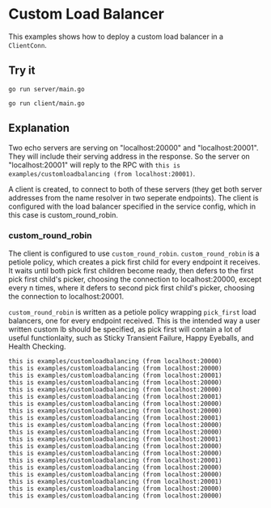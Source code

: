 # Custom Load Balancer

This examples shows how to deploy a custom load balancer in a `ClientConn`.

## Try it

```
go run server/main.go
```

```
go run client/main.go
```

## Explanation

Two echo servers are serving on "localhost:20000" and "localhost:20001". They will include their
serving address in the response. So the server on "localhost:20001" will reply to the RPC
with `this is examples/customloadbalancing (from localhost:20001)`.

A client is created, to connect to both of these servers (they get both
server addresses from the name resolver in two seperate endpoints). The client is configured with the load
balancer specified in the service config, which in this case is custom_round_robin.

### custom_round_robin

The client is configured to use `custom_round_robin`. `custom_round_robin` is a petiole policy,
which creates a pick first child for every endpoint it receives. It waits until both pick first children
become ready, then defers to the first pick first child's picker, choosing the connection to localhost:20000, except
every n times, where it defers to second pick first child's picker, choosing the connection to localhost:20001.

`custom_round_robin` is written as a petiole policy wrapping `pick_first` load balancers, one for every endpoint received.
This is the intended way a user written custom lb should be specified, as pick first will contain a lot of useful
functionlaity, such as Sticky Transient Failure, Happy Eyeballs, and Health Checking.

```
this is examples/customloadbalancing (from localhost:20000)
this is examples/customloadbalancing (from localhost:20000)
this is examples/customloadbalancing (from localhost:20001)
this is examples/customloadbalancing (from localhost:20000)
this is examples/customloadbalancing (from localhost:20000)
this is examples/customloadbalancing (from localhost:20001)
this is examples/customloadbalancing (from localhost:20000)
this is examples/customloadbalancing (from localhost:20000)
this is examples/customloadbalancing (from localhost:20001)
this is examples/customloadbalancing (from localhost:20000)
this is examples/customloadbalancing (from localhost:20000)
this is examples/customloadbalancing (from localhost:20001)
this is examples/customloadbalancing (from localhost:20000)
this is examples/customloadbalancing (from localhost:20000)
this is examples/customloadbalancing (from localhost:20001)
this is examples/customloadbalancing (from localhost:20000)
this is examples/customloadbalancing (from localhost:20000)
this is examples/customloadbalancing (from localhost:20001)
this is examples/customloadbalancing (from localhost:20000)
this is examples/customloadbalancing (from localhost:20000)
```

